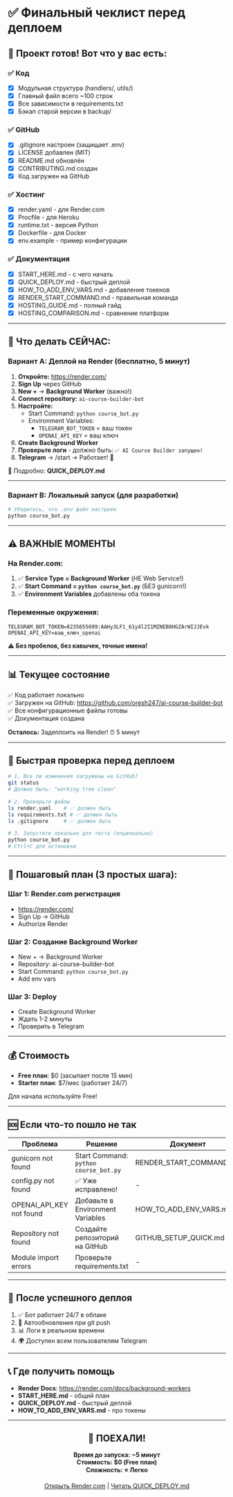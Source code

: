 # ✅ Финальный чеклист перед деплоем

## 🎉 Проект готов! Вот что у вас есть:

### ✅ Код
- [x] Модульная структура (handlers/, utils/)
- [x] Главный файл всего ~100 строк
- [x] Все зависимости в requirements.txt
- [x] Бэкап старой версии в backup/

### ✅ GitHub
- [x] .gitignore настроен (защищает .env)
- [x] LICENSE добавлен (MIT)
- [x] README.md обновлён
- [x] CONTRIBUTING.md создан
- [x] Код загружен на GitHub

### ✅ Хостинг
- [x] render.yaml - для Render.com
- [x] Procfile - для Heroku
- [x] runtime.txt - версия Python
- [x] Dockerfile - для Docker
- [x] env.example - пример конфигурации

### ✅ Документация
- [x] START_HERE.md - с чего начать
- [x] QUICK_DEPLOY.md - быстрый деплой
- [x] HOW_TO_ADD_ENV_VARS.md - добавление токенов
- [x] RENDER_START_COMMAND.md - правильная команда
- [x] HOSTING_GUIDE.md - полный гайд
- [x] HOSTING_COMPARISON.md - сравнение платформ

---

## 🚀 Что делать СЕЙЧАС:

### Вариант A: Деплой на Render (бесплатно, 5 минут)

1. **Откройте:** https://render.com/
2. **Sign Up** через GitHub
3. **New +** → **Background Worker** (важно!)
4. **Connect repository:** `ai-course-builder-bot`
5. **Настройте:**
   - Start Command: `python course_bot.py`
   - Environment Variables:
     - `TELEGRAM_BOT_TOKEN` = ваш токен
     - `OPENAI_API_KEY` = ваш ключ
6. **Create Background Worker**
7. **Проверьте логи** - должно быть: `✅ AI Course Builder запущен!`
8. **Telegram** → /start → Работает! 🎉

📖 Подробно: **QUICK_DEPLOY.md**

---

### Вариант B: Локальный запуск (для разработки)

```bash
# Убедитесь, что .env файл настроен
python course_bot.py
```

---

## ⚠️ ВАЖНЫЕ МОМЕНТЫ

### На Render.com:

1. ✅ **Service Type = Background Worker** (НЕ Web Service!)
2. ✅ **Start Command = `python course_bot.py`** (БЕЗ gunicorn!)
3. ✅ **Environment Variables** добавлены оба токена

### Переменные окружения:

```
TELEGRAM_BOT_TOKEN=8235655699:AAHy3LF1_61y4l2I1MZNEB8HGZArWIJJEvk
OPENAI_API_KEY=ваш_ключ_openai
```

⚠️ **Без пробелов, без кавычек, точные имена!**

---

## 📊 Текущее состояние

✅ Код работает локально  
✅ Загружен на GitHub: https://github.com/oresh247/ai-course-builder-bot  
✅ Все конфигурационные файлы готовы  
✅ Документация создана  

**Осталось:** Задеплоить на Render! ⏰ 5 минут

---

## 🎯 Быстрая проверка перед деплоем

```bash
# 1. Все ли изменения загружены на GitHub?
git status
# Должно быть: "working tree clean"

# 2. Проверьте файлы
ls render.yaml    # ✅ должен быть
ls requirements.txt # ✅ должен быть
ls .gitignore     # ✅ должен быть

# 3. Запустите локально для теста (опционально)
python course_bot.py
# Ctrl+C для остановки
```

---

## 📖 Пошаговый план (3 простых шага):

### Шаг 1: Render.com регистрация
- https://render.com/
- Sign Up → GitHub
- Authorize Render

### Шаг 2: Создание Background Worker
- New + → Background Worker
- Repository: ai-course-builder-bot
- Start Command: `python course_bot.py`
- Add env vars

### Шаг 3: Deploy
- Create Background Worker
- Ждать 1-2 минуты
- Проверить в Telegram

---

## 💰 Стоимость

- **Free план**: $0 (засыпает после 15 мин)
- **Starter план**: $7/мес (работает 24/7)

Для начала используйте Free!

---

## 🆘 Если что-то пошло не так

| Проблема | Решение | Документ |
|----------|---------|----------|
| gunicorn not found | Start Command: `python course_bot.py` | RENDER_START_COMMAND.md |
| config.py not found | ✅ Уже исправлено! | - |
| OPENAI_API_KEY not found | Добавьте в Environment Variables | HOW_TO_ADD_ENV_VARS.md |
| Repository not found | Создайте репозиторий на GitHub | GITHUB_SETUP_QUICK.md |
| Module import errors | Проверьте requirements.txt | - |

---

## 🎊 После успешного деплоя

1. ✅ Бот работает 24/7 в облаке
2. 🔄 Автообновления при git push
3. 📊 Логи в реальном времени
4. 🌍 Доступен всем пользователям Telegram

---

## 📞 Где получить помощь

- **Render Docs**: https://render.com/docs/background-workers
- **START_HERE.md** - общий план
- **QUICK_DEPLOY.md** - быстрый деплой
- **HOW_TO_ADD_ENV_VARS.md** - про токены

---

<div align="center">

## 🚀 ПОЕХАЛИ!

**Время до запуска: ~5 минут**  
**Стоимость: $0 (Free план)**  
**Сложность: ⭐ Легко**

[Открыть Render.com](https://render.com/) | [Читать QUICK_DEPLOY.md](QUICK_DEPLOY.md)

</div>

